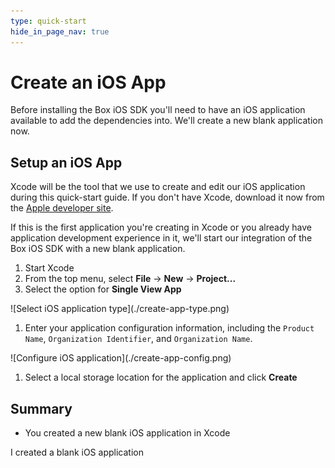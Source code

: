 ```yaml
---
type: quick-start
hide_in_page_nav: true
---
```


# Create an iOS App

Before installing the Box iOS SDK you'll need to have an iOS application
available to add the dependencies into. We'll create a new blank application
now.

## Setup an iOS App

Xcode will be the tool that we use to create and edit our iOS application
during this quick-start guide. If you don't have Xcode, download it now from the
[Apple developer site](https://developer.apple.com/xcode/).

If this is the first application you're creating in Xcode or you already have
application development experience in it, we'll start our integration of the
Box iOS SDK with a new blank application.

1. Start Xcode
1. From the top menu, select **File** -> **New** -> **Project...**
1. Select the option for **Single View App**

<ImageFrame center shadow border>
  ![Select iOS application type](./create-app-type.png)
</ImageFrame>

1. Enter your application configuration information, including the
  `Product Name`, `Organization Identifier`, and `Organization Name`.

<ImageFrame center shadow border>
  ![Configure iOS application](./create-app-config.png)
</ImageFrame>

1. Select a local storage location for the application and click **Create**

## Summary

* You created a new blank iOS application in Xcode

<Next>I created a blank iOS application</Next>